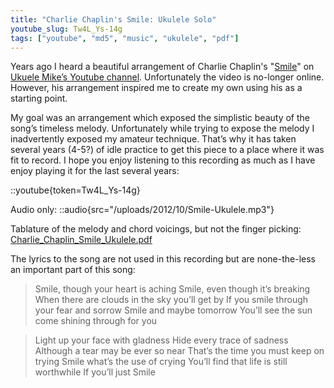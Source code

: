 ```yaml
---
title: "Charlie Chaplin's Smile: Ukulele Solo"
youtube_slug: Tw4L_Ys-14g
tags: ["youtube", "md5", "music", "ukulele", "pdf"]
---
```


Years ago I heard a beautiful arrangement of Charlie Chaplin's
"[Smile](<http://en.wikipedia.org/wiki/Smile_(Charlie_Chaplin_song)>)" on [Ukuele Mike’s Youtube channel](http://www.youtube.com/user/MusicTeacher2010). Unfortunately the video is no-longer online.
However, his arrangement inspired me to create my own using his as a starting
point.

My goal was an arrangement which exposed the simplistic beauty of the
song&#8217;s timeless melody. Unfortunately while trying to expose the melody
I inadvertently exposed my amateur technique. That&#8217;s why it has taken
several years (4-5?) of idle practice to get this piece to a place where it was
fit to record. I hope you enjoy listening to this recording as much as I have
enjoy playing it for the last several years:

::youtube{token=Tw4L_Ys-14g}

Audio only:
::audio{src="/uploads/2012/10/Smile-Ukulele.mp3"}

Tablature of the melody and chord voicings, but not the finger picking: [Charlie_Chaplin_Smile_Ukulele.pdf](/uploads/2012/10/Charlie_Chaplin_Smile_Ukulele.pdf)

The lyrics to the song are not used in this recording but are none-the-less
an important part of this song:

> Smile, though your heart is aching
> Smile, even though it’s breaking
> When there are clouds in the sky
> you’ll get by
> If you smile through your fear and sorrow
> Smile and maybe tomorrow
> You’ll see the sun come shining through
> for you

> Light up your face with gladness
> Hide every trace of sadness
> Although a tear may be ever so near
> That’s the time you must keep on trying
> Smile what’s the use of crying
> You’ll find that life is still worthwhile
> If you’ll just
> Smile
